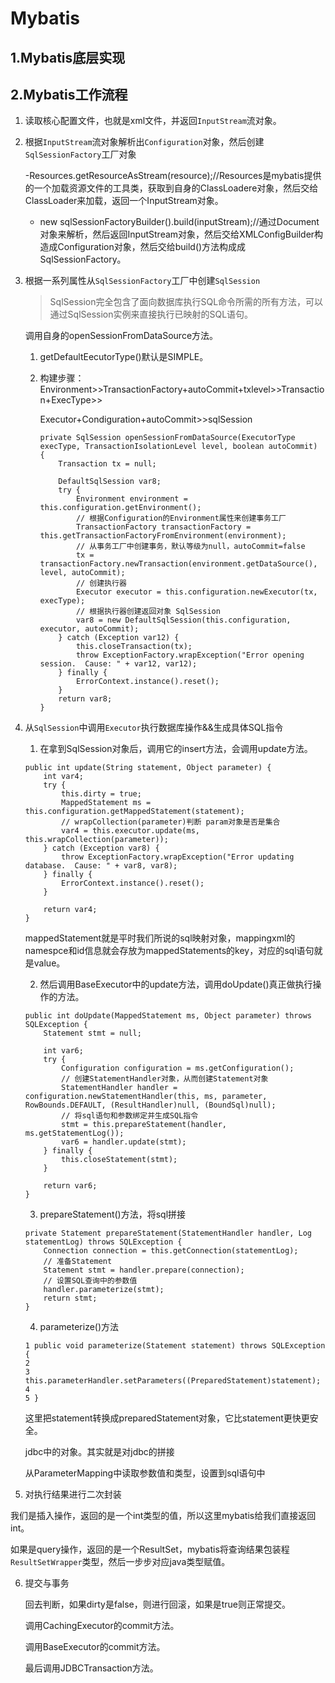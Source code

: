 # Mybatis

## 1.Mybatis底层实现

## 2.Mybatis工作流程

1. 读取核心配置文件，也就是xml文件，并返回`InputStream`流对象。

2. 根据`InputStream`流对象解析出`Configuration`对象，然后创建`SqlSessionFactory`工厂对象

   -Resources.getResourceAsStream(resource);//Resources是mybatis提供的一个加载资源文件的工具类，获取到自身的ClassLoadere对象，然后交给ClassLoader来加载，返回一个InputStream对象。

   - new sqlSessionFactoryBuilder().build(inputStream);//通过Document对象来解析，然后返回InputStream对象，然后交给XMLConfigBuilder构造成Configuration对象，然后交给build()方法构成成SqlSessionFactory。

3. 根据一系列属性从`SqlSessionFactory`工厂中创建`SqlSession`

   > SqlSession完全包含了面向数据库执行SQL命令所需的所有方法，可以通过SqlSession实例来直接执行已映射的SQL语句。

   调用自身的openSessionFromDataSource方法。

   1. getDefaultEecutorType()默认是SIMPLE。

   2. 构建步骤：Environment>>TransactionFactory+autoCommit+txlevel>>Transaction+ExecType>>

      Executor+Condiguration+autoCommit>>sqlSession

      ```
      private SqlSession openSessionFromDataSource(ExecutorType execType, TransactionIsolationLevel level, boolean autoCommit) {
          Transaction tx = null;
      
          DefaultSqlSession var8;
          try {
              Environment environment = this.configuration.getEnvironment();
              // 根据Configuration的Environment属性来创建事务工厂
              TransactionFactory transactionFactory = this.getTransactionFactoryFromEnvironment(environment);
              // 从事务工厂中创建事务，默认等级为null，autoCommit=false
              tx = transactionFactory.newTransaction(environment.getDataSource(), level, autoCommit);
              // 创建执行器
              Executor executor = this.configuration.newExecutor(tx, execType);
              // 根据执行器创建返回对象 SqlSession
              var8 = new DefaultSqlSession(this.configuration, executor, autoCommit);
          } catch (Exception var12) {
              this.closeTransaction(tx);
              throw ExceptionFactory.wrapException("Error opening session.  Cause: " + var12, var12);
          } finally {
              ErrorContext.instance().reset();
          }
          return var8;
      }
      ```

      

4. 从`SqlSession`中调用`Executor`执行数据库操作&&生成具体SQL指令

   1. 在拿到SqlSession对象后，调用它的insert方法，会调用update方法。

   ```
   public int update(String statement, Object parameter) {
       int var4;
       try {
           this.dirty = true;
           MappedStatement ms = this.configuration.getMappedStatement(statement);
           // wrapCollection(parameter)判断 param对象是否是集合
           var4 = this.executor.update(ms, this.wrapCollection(parameter));
       } catch (Exception var8) {
           throw ExceptionFactory.wrapException("Error updating database.  Cause: " + var8, var8);
       } finally {
           ErrorContext.instance().reset();
       }
   
       return var4;
   }
   ```

   mappedStatement就是平时我们所说的sql映射对象，mappingxml的namespce和id信息就会存放为mappedStatements的key，对应的sql语句就是value。

   2. 然后调用BaseExecutor中的update方法，调用doUpdate()真正做执行操作的方法。

   ```
   public int doUpdate(MappedStatement ms, Object parameter) throws SQLException {
       Statement stmt = null;
   
       int var6;
       try {
           Configuration configuration = ms.getConfiguration();
           // 创建StatementHandler对象，从而创建Statement对象
           StatementHandler handler = configuration.newStatementHandler(this, ms, parameter, RowBounds.DEFAULT, (ResultHandler)null, (BoundSql)null);
           // 将sql语句和参数绑定并生成SQL指令
           stmt = this.prepareStatement(handler, ms.getStatementLog());
           var6 = handler.update(stmt);
       } finally {
           this.closeStatement(stmt);
       }
   
       return var6;
   }
   ```

   3. prepareStatement()方法，将sql拼接

   ```
   private Statement prepareStatement(StatementHandler handler, Log statementLog) throws SQLException {
       Connection connection = this.getConnection(statementLog);
       // 准备Statement
       Statement stmt = handler.prepare(connection);
       // 设置SQL查询中的参数值
       handler.parameterize(stmt);
       return stmt;
   }
   ```

   4. parameterize()方法

   ```
   1 public void parameterize(Statement statement) throws SQLException {
   2 
   3     this.parameterHandler.setParameters((PreparedStatement)statement);
   4 
   5 }
   ```

   这里把statement转换成preparedStatement对象，它比statement更快更安全。

   jdbc中的对象。其实就是对jdbc的拼接

   从ParameterMapping中读取参数值和类型，设置到sql语句中

5. 对执行结果进行二次封装

我们是插入操作，返回的是一个int类型的值，所以这里mybatis给我们直接返回int。

如果是query操作，返回的是一个ResultSet，mybatis将查询结果包装程`ResultSetWrapper`类型，然后一步步对应java类型赋值。

6. 提交与事务

   回去判断，如果dirty是false，则进行回滚，如果是true则正常提交。

   调用CachingExecutor的commit方法。

   调用BaseExecutor的commit方法。

   最后调用JDBCTransaction方法。